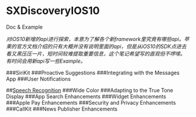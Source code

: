 # SXDiscoveryIOS10
Doc & Example

_对iOS10新增的api进行探索，本意为了解各个新framework里究竟有哪些api。苹果的官方文档介绍的只有大概并没有说明里面的api，但是从iOS10的SDK点进去看又黑压压一片，短时间较难提取重要信息，这个笔记希望写的直观但不啰嗦。 有时间会用新api写一些Example。_


###SiriKit 
###Proactive Suggestions
###Integrating with the Messages App 
###User Notifications 
 
##[Speech Recognition](https://github.com/dsxNiubility/SXDiscoveryIOS10/blob/master/Doc/Speech%20Recognition.md "语音识别转文字")
###Wide Color 
###Adapting to the True Tone Display 
###App Search Enhancements 
###Widget Enhancements 
###Apple Pay Enhancements 
###Security and Privacy Enhancements
###CallKit
###News Publisher Enhancements


